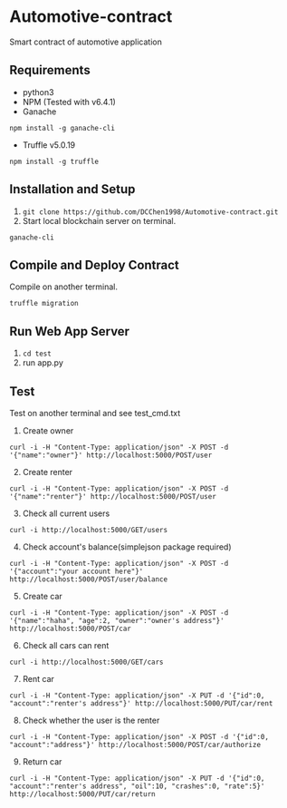 # Automotive-contract
Smart contract of automotive application

## Requirements

- python3
- NPM (Tested with v6.4.1)
- Ganache
```
npm install -g ganache-cli
```
- Truffle v5.0.19
```
npm install -g truffle
```

## Installation and Setup
1. `git clone https://github.com/DCChen1998/Automotive-contract.git`
2. Start local blockchain server on terminal.
```
ganache-cli
```

## Compile and Deploy Contract
Compile on another terminal.
```
truffle migration
```

## Run Web App Server
1. `cd test`
2. run app.py

## Test
Test on another terminal and see test_cmd.txt
1. Create owner
```
curl -i -H "Content-Type: application/json" -X POST -d '{"name":"owner"}' http://localhost:5000/POST/user
```
2. Create renter
```
curl -i -H "Content-Type: application/json" -X POST -d '{"name":"renter"}' http://localhost:5000/POST/user
```
3. Check all current users
```
curl -i http://localhost:5000/GET/users
```
4. Check account's balance(simplejson package required)
```
curl -i -H "Content-Type: application/json" -X POST -d '{"account":"your account here"}' http://localhost:5000/POST/user/balance
```
5. Create car
```
curl -i -H "Content-Type: application/json" -X POST -d '{"name":"haha", "age":2, "owner":"owner's address"}' http://localhost:5000/POST/car
```
6. Check all cars can rent
```
curl -i http://localhost:5000/GET/cars
```
7. Rent car
```
curl -i -H "Content-Type: application/json" -X PUT -d '{"id":0, "account":"renter's address"}' http://localhost:5000/PUT/car/rent
```
8. Check whether the user is the renter
```
curl -i -H "Content-Type: application/json" -X POST -d '{"id":0, "account":"address"}' http://localhost:5000/POST/car/authorize
```
9. Return car
```
curl -i -H "Content-Type: application/json" -X PUT -d '{"id":0, "account":"renter's address", "oil":10, "crashes":0, "rate":5}' http://localhost:5000/PUT/car/return
```
